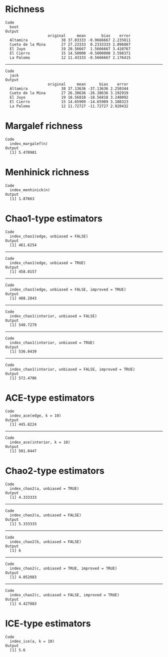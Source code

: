 # Richness

    Code
      boot
    Output
                       original     mean       bias    error
      Altamira               38 37.03333 -0.9666667 2.235811
      Cueto de la Mina       27 27.23333  0.2333333 2.896887
      El Juyo                19 20.56667  1.5666667 3.410767
      El Cierro              15 14.50000 -0.5000000 3.598371
      La Paloma              12 11.43333 -0.5666667 2.176415

---

    Code
      jack
    Output
                       original     mean      bias    error
      Altamira               38 37.13636 -37.13636 2.250344
      Cueto de la Mina       27 26.38636 -26.38636 3.192919
      El Juyo                19 18.56818 -18.56818 3.248092
      El Cierro              15 14.65909 -14.65909 3.108323
      La Paloma              12 11.72727 -11.72727 2.920432

# Margalef richness

    Code
      index_margalef(n)
    Output
      [1] 5.470981

# Menhinick richness

    Code
      index_menhinick(n)
    Output
      [1] 1.87663

# Chao1-type estimators

    Code
      index_chao1(edge, unbiased = FALSE)
    Output
      [1] 461.6254

---

    Code
      index_chao1(edge, unbiased = TRUE)
    Output
      [1] 458.0157

---

    Code
      index_chao1(edge, unbiased = FALSE, improved = TRUE)
    Output
      [1] 488.2843

---

    Code
      index_chao1(interior, unbiased = FALSE)
    Output
      [1] 540.7279

---

    Code
      index_chao1(interior, unbiased = TRUE)
    Output
      [1] 536.0439

---

    Code
      index_chao1(interior, unbiased = FALSE, improved = TRUE)
    Output
      [1] 572.4706

# ACE-type estimators

    Code
      index_ace(edge, k = 10)
    Output
      [1] 445.8224

---

    Code
      index_ace(interior, k = 10)
    Output
      [1] 501.0447

# Chao2-type estimators

    Code
      index_chao2(a, unbiased = TRUE)
    Output
      [1] 4.333333

---

    Code
      index_chao2(a, unbiased = FALSE)
    Output
      [1] 5.333333

---

    Code
      index_chao2(b, unbiased = FALSE)
    Output
      [1] 6

---

    Code
      index_chao2(c, unbiased = TRUE, improved = TRUE)
    Output
      [1] 4.052083

---

    Code
      index_chao2(c, unbiased = FALSE, improved = TRUE)
    Output
      [1] 4.427083

# ICE-type estimators

    Code
      index_ice(a, k = 10)
    Output
      [1] 5.6

